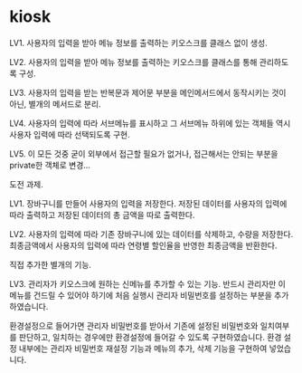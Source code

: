 # kiosk

LV1.  사용자의 입력을 받아 메뉴 정보를 출력하는 키오스크를 클래스 없이 생성.

LV2. 사용자의 입력을 받아 메뉴 정보를 출력하는 키오스크를 클래스를 통해 관리하도록 구성.

LV3. 사용자의 입력을 받는 반복문과 제어문 부분을 메인메서드에서 동작시키는 것이 아닌, 별개의 메서드로 분리.

LV4. 사용자의 입력에 따라 서브메뉴를 표시하고 그 서브메뉴 하위에 있는 객체들 역시 사용자 입력에 따라 선택되도록 구현.

LV5. 이 모든 것중 굳이 외부에서 접근할 필요가 없거나, 접근해서는 안되는 부분을 private한 객체로 변경...

도전 과제.

LV1. 장바구니를 만들어 사용자의 입력을 저장한다. 저장된 데이터를 사용자의 입력에 따라 출력하고 저장된 데이터의 총 금액을 따로 출력한다.

LV2. 사용자의 입력에 따라 기존 장바구니에 있는 데이터를 삭제하고, 수량을 저장한다. 최종금액에서 사용자의 입력에 따라 연령별 할인율을 반영한 최종금액을 반환한다.

직접 추가한 별개의 기능.

LV3. 관리자가 키오스크에 원하는 신메뉴를 추가할 수 있는 기능.
반드시 관리자만 이 메뉴를 건드릴 수 있어야 하기에 처음 실행시 관리자 비밀번호를 설정하는 부분을 추가하였습니다.

환경설정으로 들어가면 관리자 비밀번호를 받아서 기존에 설정된 비밀번호와 일치여부를 판단하고, 일치하는 경우에만 환경설정에 들어갈 수 있도록 구현하였습니다.
환경 설정 내부에는 관리자 비밀번호 재설정 기능과 메뉴의 추가, 삭제 기능을 구현하여 넣었습니다.


